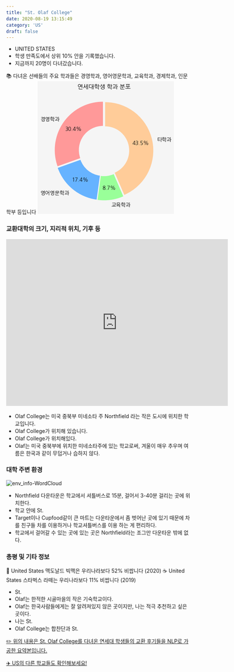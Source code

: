 ```yaml
---
title: "St. Olaf College"
date: 2020-08-19 13:15:49
category: 'US'
draft: false
---
```



* UNITED STATES
* 학생 만족도에서 상위 10% 안을 기록했습니다.
* 지금까지 20명이 다녀갔습니다. 

📚 다녀온 선배들의 주요 학과들은 경영학과, 영어영문학과, 교육학과, 경제학과, 인문학부 등입니다
![department-info](../plots/US000168.png)
### 교환대학의 크기, 지리적 위치, 기후 등
<iframe
width="600"
height="450"
frameborder="0" style="border:0"
src="https://www.google.com/maps/embed/v1/place?key=AIzaSyC9e1AME-pVmWC4hBpFdu5S4dKzyepa3HQ&q=St.+Olaf+College&center=44.4616634,-93.1826784&zoom=14" allowfullscreen>
</iframe>

* Olaf College는 미국 중북부 미네소타 주 Northfield 라는 작은 도시에 위치한 학교입니다.
* Olaf College가 위치해 있습니다.
* Olaf College가 위치해있다.
* Olaf는 미국 중북부에 위치한 미네소타주에 있는 학교로써, 겨울이 매우 추우며 여름은 한국과 같이 무덥거나 습하지 않다.


### 대학 주변 환경

![env_info-WordCloud](../univ_wordclouds_okt/env_info/US000168_env_info_okt.png)

* Northfield 다운타운은 학교에서 셔틀버스로 15분, 걸어서 3-40분 걸리는 곳에 위치한다.
* 학교 안에 St.
* Target이나 Cupfood같이 큰 마트는 다운타운에서 좀 벗어난 곳에 있기 때문에 차를 친구들 차를 이용하거나 학교셔틀버스를 이용 하는 게 편리하다.
* 학교에서 걸어갈 수 있는 곳에 있는 곳은 Northfield라는 조그만 다운타운 밖에 없다.


### 총평 및 기타 정보 
🍔 United States 맥도날드 빅맥은 우리나라보다 52% 비쌉니다 (2020)
☕️ United States 스타벅스 라떼는 우리나라보다 11% 비쌉니다 (2019)
* St.
* Olaf는 한적한 시골마을의 작은 기숙학교이다.
* Olaf는 한국사람들에게는 잘 알려져있지 않은 곳이지만, 나는 적극 추천하고 싶은 곳이다.
* 나는 St.
* Olaf College는 합찬단과 St.


[✏️ 위의 내용은 St. Olaf College를 다녀온 연세대 학생들의 교환 후기들을 NLP로 가공한 요약본입니다.](http://oia.yonsei.ac.kr/partner/expReport.asp?ucode=US000168&bgbn=A)

[✈️ US의 다른 학교들도 확인해보세요!](https://yonsei-exchange.netlify.app/?category=US)
